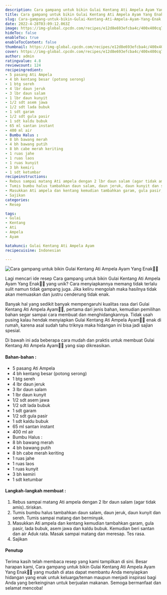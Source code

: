 ```yaml
---
description: Cara gampang untuk bikin Gulai Kentang Ati Ampela Ayam Yang Enak"
title: Cara gampang untuk bikin Gulai Kentang Ati Ampela Ayam Yang Enak
slug: Cara-gampang-untuk-bikin-Gulai-Kentang-Ati-Ampela-Ayam-Yang-Enak
date: 2022-4-28T03:09:12.063Z
image: https://img-global.cpcdn.com/recipes/e12d8e693efcba4c/400x400cq70/photo.jpg
hideToc: false
enableToc: true
enableTocContent: false
thumbnail: https://img-global.cpcdn.com/recipes/e12d8e693efcba4c/400x400cq70/photo.jpg
cover: https://img-global.cpcdn.com/recipes/e12d8e693efcba4c/400x400cq70/photo.jpg
author: admin
ratingvalue: 4.8
reviewcount: 124
recipeingredient:
- 5 pasang Ati Ampela
- 4 bh kentang besar (potong serong)
- 1 btg sereh
- 4 lbr daun jeruk
- 3 lbr daun salam
- 1 lbr daun kunyit
- 1/2 sdt asem jawa
- 1/2 sdt lada bubuk
- 1 sdt garam
- 1/2 sdt gula pasir
- 1 sdt kaldu bubuk
- 65 ml santan instant
- 400 ml air
- Bumbu Halus :
- 8 bh bawang merah
- 4 bh bawang putih
- 8 bh cabe merah keriting
- 1 ruas jahe
- 1 ruas laos
- 1 ruas kunyit
- 3 bh kemiri
- 1 sdt ketumbar
recipeinstructions:
- Rebus sampai matang Ati ampela dengan 2 lbr daun salam (agar tidak amis)..tiriskan.
- Tumis bumbu halus tambahkan daun salam, daun jeruk, daun kunyit dan sereh. Tumis sampai matang dan berminyak.
- Masukkan Ati ampela dan kentang kemudian tambahkan garam, gula pasir, lada bubuk, asem jawa dan kaldu bubuk. Kemudian beri santan dan air Aduk rata. Masak sampai matang dan meresap. Tes rasa.
- Sajikan
categories:
- Resep

tags:
- Gulai
- Kentang
- Ati
- Ampela
- Ayam

katakunci: Gulai Kentang Ati Ampela Ayam
recipecuisine: Indonesian

---
```


![Cara gampang untuk bikin Gulai Kentang Ati Ampela Ayam Yang Enak👩‍🍳](https://img-global.cpcdn.com/recipes/e12d8e693efcba4c/400x400cq70/photo.jpg)

Lagi mencari ide resep Cara gampang untuk bikin Gulai Kentang Ati Ampela Ayam Yang Enak👩‍🍳 yang unik? Cara menyiapkannya memang tidak terlalu sulit namun tidak gampang juga. Jika keliru mengolah maka hasilnya tidak akan memuaskan dan justru cenderung tidak enak.

Banyak hal yang sedikit banyak mempengaruhi kualitas rasa dari Gulai Kentang Ati Ampela Ayam👩‍🍳, pertama dari jenis bahan, kemudian pemilihan bahan segar sampai cara membuat dan menghidangkannya. Tidak usah pusing kalau hendak menyiapkan Gulai Kentang Ati Ampela Ayam👩‍🍳 enak di rumah, karena asal sudah tahu triknya maka hidangan ini bisa jadi sajian spesial.

Di bawah ini ada beberapa cara mudah dan praktis untuk membuat Gulai Kentang Ati Ampela Ayam👩‍🍳 yang siap dikreasikan.

<!--inarticleads1-->

#### Bahan-bahan :

- 5 pasang Ati Ampela
- 4 bh kentang besar (potong serong)
- 1 btg sereh
- 4 lbr daun jeruk
- 3 lbr daun salam
- 1 lbr daun kunyit
- 1/2 sdt asem jawa
- 1/2 sdt lada bubuk
- 1 sdt garam
- 1/2 sdt gula pasir
- 1 sdt kaldu bubuk
- 65 ml santan instant
- 400 ml air
- Bumbu Halus :
- 8 bh bawang merah
- 4 bh bawang putih
- 8 bh cabe merah keriting
- 1 ruas jahe
- 1 ruas laos
- 1 ruas kunyit
- 3 bh kemiri
- 1 sdt ketumbar

<!--inarticleads2-->

#### Langkah-langkah membuat :

1. Rebus sampai matang Ati ampela dengan 2 lbr daun salam (agar tidak amis)..tiriskan.
1. Tumis bumbu halus tambahkan daun salam, daun jeruk, daun kunyit dan sereh. Tumis sampai matang dan berminyak.
1. Masukkan Ati ampela dan kentang kemudian tambahkan garam, gula pasir, lada bubuk, asem jawa dan kaldu bubuk. Kemudian beri santan dan air Aduk rata. Masak sampai matang dan meresap. Tes rasa.
1. Sajikan

#### Penutup

Terima kasih telah membaca resep yang kami tampilkan di sini. Besar harapan kami, Cara gampang untuk bikin Gulai Kentang Ati Ampela Ayam Yang Enak👩‍🍳 yang mudah di atas dapat membantu Anda menyiapkan hidangan yang enak untuk keluarga/teman maupun menjadi inspirasi bagi Anda yang berkeinginan untuk berjualan makanan. Semoga bermanfaat dan selamat mencoba!